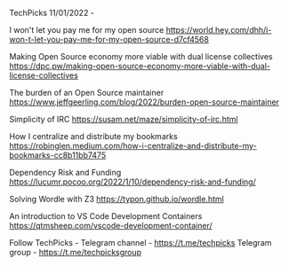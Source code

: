 TechPicks 11/01/2022 -

I won't let you pay me for my open source
https://world.hey.com/dhh/i-won-t-let-you-pay-me-for-my-open-source-d7cf4568

Making Open Source economy more viable with dual license collectives
https://dpc.pw/making-open-source-economy-more-viable-with-dual-license-collectives

The burden of an Open Source maintainer
https://www.jeffgeerling.com/blog/2022/burden-open-source-maintainer

Simplicity of IRC
https://susam.net/maze/simplicity-of-irc.html

How I centralize and distribute my bookmarks
https://robinglen.medium.com/how-i-centralize-and-distribute-my-bookmarks-cc8b11bb7475

Dependency Risk and Funding
https://lucumr.pocoo.org/2022/1/10/dependency-risk-and-funding/

Solving Wordle with Z3
https://typon.github.io/wordle.html

An introduction to VS Code Development Containers
https://qtmsheep.com/vscode-development-container/

Follow TechPicks -
Telegram channel - https://t.me/techpicks
Telegram group - https://t.me/techpicksgroup